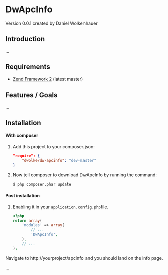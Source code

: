 DwApcInfo
=======
Version 0.0.1 created by Daniel Wolkenhauer

Introduction
------------

...

Requirements
------------

* [Zend Framework 2](https://github.com/zendframework/zf2) (latest master)


Features / Goals
----------------

...

Installation
------------

#### With composer

1. Add this project to your composer.json:

    ```json
    "require": {
        "dwolke/dw-apcinfo": "dev-master"
    }
    ```

2. Now tell composer to download DwApcInfo by running the command:

    ```bash
    $ php composer.phar update
    ```

#### Post installation

1. Enabling it in your `application.config.php`file.

    ```php
    <?php
    return array(
        'modules' => array(
            // ...
            'DwApcInfo',
        ),
        // ...
    );
    ```

Navigate to http://yourproject/apcinfo and you should land on the info page.


...